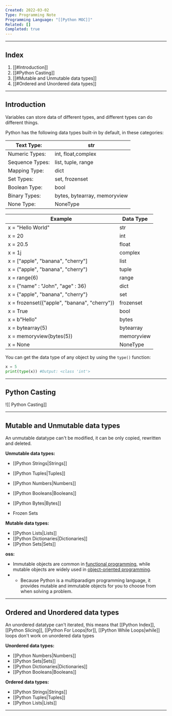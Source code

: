 ```yaml
---
Created: 2022-03-02
Type: Programming Note
Programming Language: "[[Python MOC]]"
Related: []
Completed: true
---
```

---
## Index
1. [[#Introduction]]
2. [[#Python Casting]]
3. [[#Mutable and Unmutable data types]]
4. [[#Ordered and Unordered data types]]

---
## Introduction

Variables can store data of different types, and different types can do different things.

Python has the following data types built-in by default, in these categories:

| Text Type: | str |
| --- | --- |
| Numeric Types: | int, float,complex |
| Sequence Types: | list, tuple, range |
| Mapping Type: | dict |
| Set Types: | set, frozenset |
| Boolean Type: | bool |
| Binary Types: | bytes, bytearray, memoryview |
| None Type: | NoneType |

| Example | Data Type |
| --- | --- |
| x = "Hello World" | str |
| x = 20 | int |
| x = 20.5 | float |
| x = 1j | complex |
| x = ["apple", "banana", "cherry"] | list |
| x = ("apple", "banana", "cherry") | tuple |
| x = range(6) | range |
| x = {"name" : "John", "age" : 36} | dict |
| x = {"apple", "banana", "cherry"} | set |
| x = frozenset({"apple", "banana", "cherry"}) | frozenset |
| x = True | bool |
| x = b"Hello" | bytes |
| x = bytearray(5) | bytearray |
| x = memoryview(bytes(5)) | memoryview |
| x = None | NoneType |

You can get the data type of any object by using the `type()` function:

```python
x = 5
print(type(x)) #Output: <class 'int'>
```

---

##  Python Casting
![[ Python Casting]]

---
## Mutable and Unmutable data types
An unmutable datatype can't be modified, it can be only copied, rewritten and deleted.

**Unmutable data types:**
- [[Python Strings|Strings]]
- [[Python Tuples|Tuples]]
- [[Python Numbers|Numbers]]
- [[Python Booleans|Booleans]]
- [[Python Bytes|Bytes]]

- Frozen Sets

**Mutable data types:**
- [[Python Lists|Lists]]
- [[Python Dictionaries|Dictionaries]]
- [[Python Sets|Sets]]

**oss:**
- Immutable objects are common in [functional programming](https://realpython.com/python-functional-programming/), while mutable objects are widely used in [object-oriented programming](https://realpython.com/python3-object-oriented-programming/). 
- - Because Python is a multiparadigm programming language, it provides mutable and immutable objects for you to choose from when solving a problem.

---

## Ordered and Unordered data types
An unordered datatype can't iterated, this means that [[Python Index]], [[Python Slicing]], [[Python For Loops|for]], [[Python While Loops|while]] loops don't work on unordered data types

**Unordered data types:**
- [[Python Numbers|Numbers]]
- [[Python Sets|Sets]]
- [[Python Dictionaries|Dictionaries]]
- [[Python Booleans|Booleans]]

**Ordered data types:**
- [[Python Strings|Strings]]
- [[Python Tuples|Tuples]]
- [[Python Lists|Lists]]

---